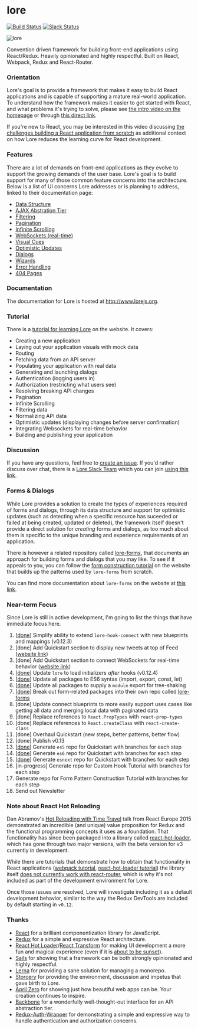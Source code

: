 # lore

[![Build Status][circle-image]][circle-url] [![Slack Status][slackin-image]][slackin-url]

![lore](https://cloud.githubusercontent.com/assets/5898306/13093056/654b5c76-d4c0-11e5-8968-643aae655030.png)


Convention driven framework for building front-end applications using React/Redux. Heavily opinionated and highly respectful. Built on React, Webpack, Redux and React-Router.


### Orientation

Lore's goal is to provide a framework that makes it easy to build React applications and is capable of supporting a 
mature real-world application. To understand how the framework makes it easier to get started with React, and what
problems it's trying to solve, please see [the intro video on the homepage](http://www.lorejs.org) or through 
[this direct link](https://www.youtube.com/watch?v=u3cK4fz1GNg).

If you're new to React, you may be interested in this video discussing 
[the challenges building a React application from scratch](http://www.lorejs.org/videos/your-first-react-app/) 
as additional context on how Lore reduces the learning curve for React development.

### Features

There are a lot of demands on front-end applications as they evolve to support the growing demands of the user base. 
Lore's goal is to build support for many of those common feature concerns into the architecture. Below is a list of UI
concerns Lore addresses or is planning to address, linked to their documentation page:

* [Data Structure](http://www.lorejs.org/features/data-structure/)
* [AJAX Abstration Tier](http://www.lorejs.org/architecture/ajax/ajax-abstraction/)
* [Filtering](http://www.lorejs.org/features/filtering/)
* [Pagination](http://www.lorejs.org/features/pagination/)
* [Infinite Scrolling](http://www.lorejs.org/features/infinite-scrolling/)
* [WebSockets (real-time)](http://www.lorejs.org/features/websockets/)
* [Visual Cues](http://www.lorejs.org/features/visual-cues/)
* [Optimistic Updates](http://www.lorejs.org/features/optimistic-updates/)
* [Dialogs](http://www.lorejs.org/features/dialogs/)
* [Wizards](http://www.lorejs.org/features/wizards/)
* [Error Handling](http://www.lorejs.org/features/error-handling/)
* [404 Pages](http://www.lorejs.org/features/404-pages/)


### Documentation

The documentation for Lore is hosted at http://www.lorejs.org.


### Tutorial

There is a [tutorial for learning Lore](http://www.lorejs.org/quickstart/) on the website. It covers:

* Creating a new application
* Laying out your application visuals with mock data
* Routing
* Fetching data from an API server
* Populating your application with real data
* Generating and launching dialogs
* Authentication (logging users in)
* Authorization (restricting what users see)
* Resolving breaking API changes
* Pagination
* Infinite Scrolling
* Filtering data
* Normalizing API data
* Optimistic updates (displaying changes before server confirmation)
* Integrating Websockets for real-time behavior
* Building and publishing your application


### Discussion
If you have any questions, feel free to [create an issue](https://github.com/lore/lore/issues/new). If you'd rather discuss over chat, there is a [Lore Slack Team](https://lorejs.slack.com) which you can join [using this link][slackin-url].


### Forms & Dialogs

While Lore provides a solution to create the types of experiences required of forms and dialogs, through its data structure and support for optimistic updates (such as detecting when a specific resource has suceeded or failed at being created, updated or deleted), the framework itself doesn't provide a direct solution for _creating_ forms and dialogs, as too much about them is specific to the unique branding and experience requirements of an application.

There is however a related repository called [lore-forms](https://github.com/lore/lore-forms), that documents an approach for building forms and dialogs that you may like. To see if it appeals to you, you can follow the [form construction tutorial](http://www.lorejs.org/forms/pattern/) on the website that builds up the patterns used by `lore-forms` from scratch.

You can find more documentation about `lore-forms` on the website at [this link](http://www.lorejs.org/forms/).


### Near-term Focus

Since Lore is still in active development, I'm going to list the things that have immediate focus here.

1. [[done](https://github.com/lore/lore/pull/168)] Simplify ability to extend `lore-hook-connect` with new blueprints and mappings (v0.12.3)
2. [done] Add Quickstart section to display new tweets at top of Feed ([website link](http://www.lorejs.org/quickstart/optimistic/overview/))
3. [done] Add Quickstart section to connect WebSockets for real-time behavior ([website link](http://www.lorejs.org/quickstart/optimistic/overview/))
4. [[done](https://github.com/lore/lore/commit/1861f379faad984326682df89a6f726f613872e8)] Update `lore` to load initializers _after_ hooks (v0.12.4)
5. [[done](https://github.com/lore/lore/pull/169)] Update all packages to ES6 syntax (import, export, const, let)
6. [[done](https://github.com/lore/lore/pull/169)] Update all packages to supply a `module` export for tree-shaking
7. [[done](https://github.com/lore/lore/pull/172)] Break out form-related packages into their own repo called [lore-forms](https://github.com/lore/lore-forms)
8. [done] Update connect blueprints to more easily support uses cases like getting all data and merging local data with paginated data
9. [done] Replace references to `React.PropTypes` with `react-prop-types`
10. [done] Replace references to `React.createClass` with `react-create-class`
11. [done] Overhaul Quickstart (new steps, better patterns, better flow)
12. [done] Publish v0.13
13. [[done](https://github.com/lore/lore-quickstart-es5-v0.13)] Generate `es5` repo for Quickstart with branches for each step
14. [[done](https://github.com/lore/lore-quickstart-es6-v0.13)] Generate `es6` repo for Quickstart with branches for each step
15. [[done](https://github.com/lore/lore-quickstart-esnext-v0.13)] Generate `esnext` repo for Quickstart with branches for each step
16. [in-progress] Generate repo for Custom Hook Tutorial with branches for each step
17. Generate repo for Form Pattern Construction Tutorial with branches for each step
18. Send out Newsletter


### Note about React Hot Reloading

Dan Abramov's [Hot Reloading with Time Travel](https://www.youtube.com/watch?v=xsSnOQynTHs) talk from React Europe 2015 demonstrated an incredible (and unique) value proposition for Redux and the functional programming concepts it uses as a foundation. That functionality has since been packaged into a library called [react-hot-loader](https://github.com/gaearon/react-hot-loader), which has gone through two major versions, with the beta version for v3 currently in development.

While there are tutorials that demonstrate how to obtain that functionality in React applications ([webpack tutorial](https://webpack.js.org/guides/hmr-react/), [react-hot-loader tutorial]()) the library itself [does not currently work with react-router](https://github.com/gaearon/react-hot-loader/issues/449), which is why it's not included as part of the development environment for Lore.

Once those issues are resolved, Lore will investigate including it as a default development behavior, similar to the way the Redux DevTools are included by default starting in `v0.12`.


### Thanks
* [React](https://github.com/facebook/react) for a brilliant componentization library for JavaScript.
* [Redux](https://github.com/reactjs/redux) for a simple and expressive React architecture.  
* [React Hot Loader](https://github.com/gaearon/react-hot-loader)/[React Transform](https://github.com/gaearon/react-transform-boilerplate) 
for making UI development a more fun and magical experience (even if it is [about to be sunset](https://medium.com/@dan_abramov/hot-reloading-in-react-1140438583bf)).
* [Sails](https://github.com/balderdashy/sails) for showing that a framework can be both strongly opinionated and highly respectful.
* [Lerna](https://github.com/lerna/lerna/) for providing a sane solution for managing a monorepo.
* [Storcery](http://storcery.io) for providing the environment, discussion and impetus that gave birth to Lore.
* [April Zero](http://aprilzero.com) for showing just how beautiful web apps can be.  Your creation continues to inspire.
* [Backbone](https://github.com/jashkenas/backbone) for a wonderfully well-thought-out interface for an API abstraction tier.
* [Redux-Auth-Wrapper](https://github.com/mjrussell/redux-auth-wrapper) for demonstrating a simple and expressive way to handle authentication and authorization concerns. 


[circle-url]: https://circleci.com/gh/lore/lore
[circle-image]: https://circleci.com/gh/lore/lore.svg?style=shield&circle-token=6ef9571387d0e08d802f6769026fcf91fc30459f
[slackin-image]: https://lorejs-slack.herokuapp.com/badge.svg
[slackin-url]: https://lorejs-slack.herokuapp.com
